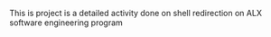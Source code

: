 This is project is a detailed activity done on shell redirection on ALX software engineering program
